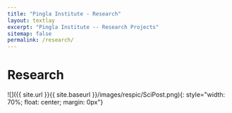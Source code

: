 ```yaml
---
title: "Pingla Institute - Research"
layout: textlay
excerpt: "Pingla Institute -- Research Projects"
sitemap: false
permalink: /research/
---
```


# Research

![]({{ site.url }}{{ site.baseurl }}/images/respic/SciPost.png){: style="width: 70%; float: center; margin: 0px"}


